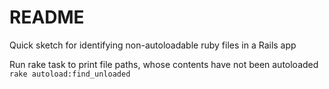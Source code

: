 # README

Quick sketch for identifying non-autoloadable ruby files in a Rails app

Run rake task to print file paths, whose contents have not been autoloaded
`rake autoload:find_unloaded`

